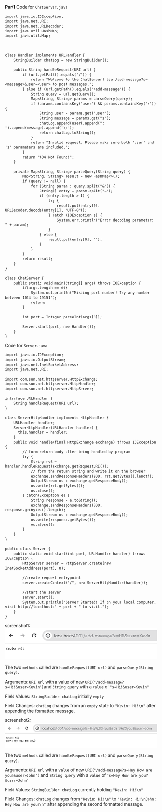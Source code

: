 **Part1**
Code for `ChatServer.java`

```
import java.io.IOException;
import java.net.URI;
import java.net.URLDecoder;
import java.util.HashMap;
import java.util.Map;



class Handler implements URLHandler {
    StringBuilder chatLog = new StringBuilder();

    public String handleRequest(URI url) {
        if (url.getPath().equals("/")) {
            return "Welcome to the ChatServer! Use /add-message?s=<message>&user=<user> to post messages.";
        } else if (url.getPath().equals("/add-message")) {
            String query = url.getQuery();
            Map<String, String> params = parseQuery(query);
            if (params.containsKey("user") && params.containsKey("s")) {
                String user = params.get("user");
                String message = params.get("s");
                chatLog.append(user).append(": ").append(message).append("\n");
                return chatLog.toString();
            }
            return "Invalid request. Please make sure both 'user' and 's' parameters are included.";
        }
        return "404 Not Found!";
    }

    private Map<String, String> parseQuery(String query) {
        Map<String, String> result = new HashMap<>();
        if (query != null) {
            for (String param : query.split("&")) {
                String[] entry = param.split("=");
                if (entry.length > 1) {
                    try {
                        result.put(entry[0], URLDecoder.decode(entry[1], "UTF-8"));
                    } catch (IOException e) {
                        System.err.println("Error decoding parameter: " + param);
                    }
                } else {
                    result.put(entry[0], "");
                }
            }
        }
        return result;
    }
}

class ChatServer {
    public static void main(String[] args) throws IOException {
        if(args.length == 0){
            System.out.println("Missing port number! Try any number between 1024 to 49151");
            return;
        }

        int port = Integer.parseInt(args[0]);

        Server.start(port, new Handler());
    }
}
```
Code for `Server.java`
```
import java.io.IOException;
import java.io.OutputStream;
import java.net.InetSocketAddress;
import java.net.URI;

import com.sun.net.httpserver.HttpExchange;
import com.sun.net.httpserver.HttpHandler;
import com.sun.net.httpserver.HttpServer;

interface URLHandler {
    String handleRequest(URI url);
}

class ServerHttpHandler implements HttpHandler {
    URLHandler handler;
    ServerHttpHandler(URLHandler handler) {
      this.handler = handler;
    }
    public void handle(final HttpExchange exchange) throws IOException {
        // form return body after being handled by program
        try {
            String ret = handler.handleRequest(exchange.getRequestURI());
            // form the return string and write it on the browser
            exchange.sendResponseHeaders(200, ret.getBytes().length);
            OutputStream os = exchange.getResponseBody();
            os.write(ret.getBytes());
            os.close();
        } catch(Exception e) {
            String response = e.toString();
            exchange.sendResponseHeaders(500, response.getBytes().length);
            OutputStream os = exchange.getResponseBody();
            os.write(response.getBytes());
            os.close();
        }
    }
}

public class Server {
    public static void start(int port, URLHandler handler) throws IOException {
        HttpServer server = HttpServer.create(new InetSocketAddress(port), 0);

        //create request entrypoint
        server.createContext("/", new ServerHttpHandler(handler));

        //start the server
        server.start();
        System.out.println("Server Started! If on your local computer, visit http://localhost:" + port + " to visit.");
    }
}
```
screenshot1: ![Image](interaction1.PNG)

The two `methods` called are `handleRequest(URI url)` and `parseQuery(String query)`.

Arguments: `URI url` with a value of new `URI("/add-message?s=Hi!&user=Kevin")`and `String query` with a `value` of `"s=Hi!&user=Kevin"`

Field Values: `StringBuilder chatLog` initially `empty`

Field Changes: `chatLog` changes from an `empty` state to `"Kevin: Hi!\n"` after appending the formatted message.

screenshot2: ![Image](interaction2.PNG)

The two `methods` called are `handleRequest(URI url)` and `parseQuery(String query)`.

Arguments: `URI url` with a `value` of new `URI("/add-message?s=Hey How are you?&user=John")` and `String query` with a `value` of `"s=Hey How are you?&user=John"`

Field Values: `StringBuilder chatLog` currently holding `"Kevin: Hi!\n"`

Field Changes: `chatLog` changes from `"Kevin: Hi!\n"` to `"Kevin: Hi!\nJohn: Hey How are you?\n"` after appending the second formatted message.
